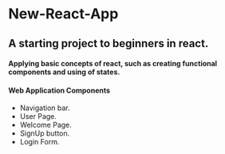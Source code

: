 # New-React-App
A starting project to beginners in react.
-----------------------------------------

#### Applying basic concepts of react, such as creating functional components and using of states.
#### Web Application Components
* Navigation bar.
* User Page.
* Welcome Page.
* SignUp button.
* Login Form.


